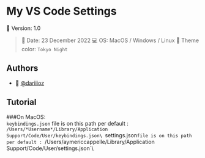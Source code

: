 # My VS Code Settings

📌 Version: 1.0
>📌 Date: 23 December 2022
💻 OS: MacOS / Windows / Linux
>👾 Theme color: `Tokyo Night`

## Authors

- 👤 [@dariiioz](https://www.github.com/dariiioz)

## Tutorial

###On MacOS:\
`keybindings.json` file is on this path per default : `/Users/*Username*/Library/Application Support/Code/User/keybindings.json\
`settings.json`file is on this path per default : `/Users/aymericcappelle/Library/Application Support/Code/User/settings.json`\


